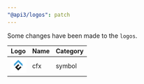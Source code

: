 ```yaml
---
"@api3/logos": patch
---
```


Some changes have been made to the `logos`.

|Logo|Name|Category|
|---|---|---|
|<img src="./raw/symbols/cfx.svg" width="36" alt="">|cfx|symbol|
